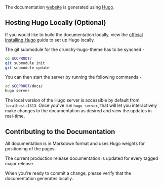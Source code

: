 
The documentation [website](/ ) is generated using [Hugo](https://gohugo.io/).

## Hosting Hugo Locally (Optional)

If you would like to build the documentation locally, view the
[official Installing Hugo](https://gohugo.io/getting-started/installing/) guide to set up Hugo locally.

The git submodule for the crunchy-hugo-theme has to be synched -

```bash
cd $CCPROOT/
git submodule init
git submodule update
```

You can then start the server by running the following commands -

```bash
cd $CCPROOT/docs/
hugo server
```

The local version of the Hugo server is accessible by default from
`localhost:1313`. Once you've run `hugo server`, that will let you interactively make changes to the documentation as desired and view the updates
in real-time.

## Contributing to the Documentation

All documentation is in Markdown format and uses Hugo weights for positioning of the pages.

The current production release documentation is updated for every tagged major release.

When you're ready to commit a change, please verify that the documentation generates locally.
